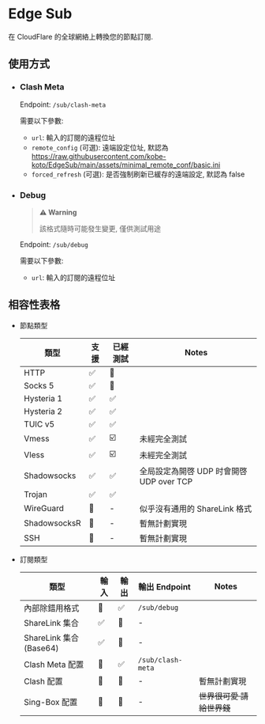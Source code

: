 # Edge Sub

在 CloudFlare 的全球網絡上轉換您的節點訂閱.

## 使用方式

- ### Clash Meta

  Endpoint: `/sub/clash-meta`

  需要以下參數:

  - `url`: 輸入的訂閱的遠程位址
  - `remote_config` (可選): 遠端設定位址, 默認為 https://raw.githubusercontent.com/kobe-koto/EdgeSub/main/assets/minimal_remote_conf/basic.ini
  - `forced_refresh` (可選): 是否強制刷新已緩存的遠端設定, 默認為 false

- ### Debug

  > **⚠️ Warning**
  > 
  > 該格式隨時可能發生變更, 僅供測試用途

  Endpoint: `/sub/debug`

  需要以下參數:

  - `url`: 輸入的訂閱的遠程位址


## 相容性表格

- 節點類型

  | 類型         | 支援 | 已經測試 | Notes                                 |
  | ------------ | ---- | -------- | ------------------------------------- |
  | HTTP         | ✅    | 🚫        |                                       |
  | Socks 5      | ✅    | 🚫        |                                       |
  | Hysteria 1   | ✅    | ✅        |                                       |
  | Hysteria 2   | ✅    | ✅        |                                       |
  | TUIC v5      | ✅    | ✅        |                                       |
  | Vmess        | ✅    | ☑️        | 未經完全測試                          |
  | Vless        | ✅    | ☑️        | 未經完全測試                          |
  | Shadowsocks  | ✅    | ✅        | 全局設定為開啓 UDP 时會開啓 UDP over TCP |
  | Trojan       | ✅    | ✅        |                                    |
  | WireGuard    | 🚫    | -        | 似乎沒有通用的 ShareLink 格式         |
  | ShadowsocksR | 🚫    | -        | 暫無計劃實現                          |
  | SSH          | 🚫    | -        | 暫無計劃實現                          |

- 訂閱類型

  | 類型                    | 輸入 | 輸出 | 輸出 Endpoint     | Notes                     |
  | ----------------------- | ---- | ---- | ----------------- | ------------------------- |
  | 內部除錯用格式          | 🚫    | ✅    | `/sub/debug`      |                           |
  | ShareLink 集合          | ✅    | 🚫    | -                 |                           |
  | ShareLink 集合 (Base64) | ✅    | 🚫    | -                 |                           |
  | Clash Meta 配置         | 🚫    | ✅    | `/sub/clash-meta` |                           |
  | Clash 配置              | 🚫    | 🚫    | -                 | 暫無計劃實現              |
  | Sing-Box 配置           | 🚫    | 🚫    | -                 | ~~世界很可愛 請給世界錢~~ |

  

